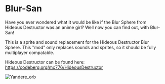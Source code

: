 # Blur-San
Have you ever wondered what it would be like if the Blur Sphere from Hideous Destructor was an anime girl? Well now you can find out, with Blur-San!

This is a sprite and sound replacement for the Hideous Destructor Blur Sphere.
This "mod" only replaces sounds and sprites, so it should be fully multiplayer compatable.

Hideous Destructor can be found here: https://codeberg.org/mc776/HideousDestructor

![Yandere_orb](https://user-images.githubusercontent.com/83889223/117590003-07d6ef00-b0f3-11eb-99d8-41a7c62834d3.jpg)